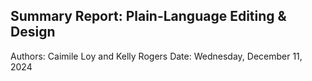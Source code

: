 ## Summary Report: Plain-Language Editing & Design

Authors: Caimile Loy and Kelly Rogers
Date: Wednesday, December 11, 2024